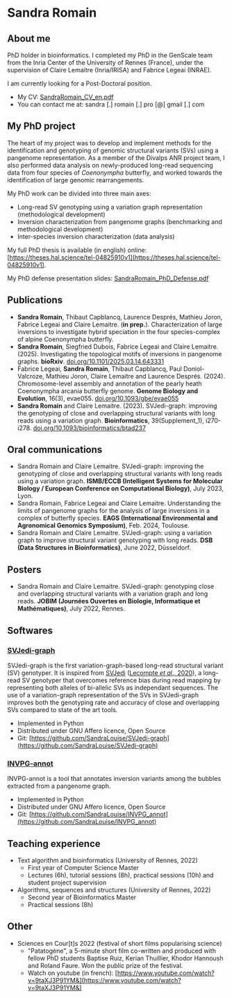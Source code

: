 # Sandra Romain

## About me

PhD holder in bioinformatics. I completed my PhD in the GenScale team from the Inria Center of the University of Rennes (France), under the supervision of Claire Lemaitre (Inria/IRISA) and Fabrice Legeai (INRAE).

I am currently looking for a Post-Doctoral position.

- My CV: [SandraRomain_CV_en.pdf](content/SandraRomain_CV_en.pdf)
- You can contact me at: sandra [.] romain [.] pro [@] gmail [.] com  

## My PhD project

The heart of my project was to develop and implement methods for the identification and genotyping of genomic structural variants (SVs) using a pangenome representation. As a member of the Divalps ANR project team, I also performed data analysis on newly-produced long-read sequencing data from four species of *Coenonympha* butterfly, and worked towards the identification of large genomic rearrangements.

My PhD work can be divided into three main axes:
- Long-read SV genotyping using a variation graph representation (methodological development)
- Inversion characterization from pangenome graphs (benchmarking and methodological development)
- Inter-species inversion characterization (data analysis) 

My full PhD thesis is available (in english) online: [https://theses.hal.science/tel-04825910v1](https://theses.hal.science/tel-04825910v1).

My PhD defense presentation slides: [SandraRomain_PhD_Defense.pdf](content/SandraRomain_PhD_Defense.pdf)

## Publications

- **Sandra Romain**, Thibaut Capblancq, Laurence Després, Mathieu Joron, Fabrice Legeai and Claire Lemaitre. (**in prep.**). Characterization of large inversions to investigate hybrid speciation in the four species-complex of alpine Coenonympha
butterfly.
- **Sandra Romain**, Siegfried Dubois, Fabrice Legeai and Claire Lemaitre. (2025). Investigating the topological motifs of inversions in pangenome graphs. **bioRxiv**. [doi.org/10.1101/2025.03.14.643331](https://doi.org/10.1101/2025.03.14.643331)
- Fabrice Legeai, **Sandra Romain**, Thibaut Capblancq, Paul Doniol-Valcroze, Mathieu Joron, Claire Lemaitre and Laurence Després. (2024). Chromosome-level assembly and annotation of the pearly heath Coenonympha arcania butterfly genome. **Genome Biology and Evolution**, 16(3), evae055. [doi.org/10.1093/gbe/evae055](https://doi.org/10.1093/gbe/evae055)
- **Sandra Romain** and Claire Lemaitre. (2023). SVJedi-graph: improving the genotyping of close and overlapping structural variants with long reads using a variation graph. **Bioinformatics**, 39(Supplement_1), i270-i278. [doi.org/10.1093/bioinformatics/btad237](https://doi.org/10.1093/bioinformatics/btad237)

## Oral communications

- Sandra Romain and Claire Lemaitre. SVJedi-graph: improving the genotyping of close and overlapping structural variants with long reads using a variation graph. **ISMB/ECCB (Intelligent Systems for Molecular Biology / European Conference on Computational Biology)**, July 2023, Lyon.
- Sandra Romain, Fabrice Legeai and Claire Lemaitre. Understanding the limits of pangenome graphs for the analysis of large inversions in a complex of butterfly species. **EAGS (International Environmental and Agronomical Genomics Symposium)**, Feb. 2024, Toulouse.
- Sandra Romain and Claire Lemaitre. SVJedi-graph: using a variation graph to improve structural variant genotyping with long reads. **DSB (Data Structures in Bioinformatics)**, June 2022, Düsseldorf.

## Posters

- Sandra Romain and Claire Lemaitre. SVJedi-graph: genotyping close and overlapping structural variants with a variation graph and long reads. **JOBIM (Journées Ouvertes en Biologie, Informatique et Mathématiques)**, July 2022, Rennes.

## Softwares

### [SVJedi-graph](https://github.com/SandraLouise/SVJedi-graph)

SVJedi-graph is the first variation-graph-based long-read structural variant (SV) genotyper. It is inspired from [SVJedi](https://github.com/llecompte/SVJedi) ([Lecompte *et al*., 2020](https://doi.org/10.1093/bioinformatics/btaa527)), a long-read SV genotyper that overcomes reference bias during read mapping by representing both alleles of bi-allelic SVs as independant sequences. The use of a variation-graph representation of the SVs in SVJedi-graph improves both the genotyping rate and accuracy of close and overlapping SVs compared to state of the art tools.

- Implemented in Python
- Distributed under GNU Affero licence, Open Source
- Git: [https://github.com/SandraLouise/SVJedi-graph](https://github.com/SandraLouise/SVJedi-graph)

### [INVPG-annot](https://github.com/SandraLouise/INVPG_annot)

INVPG-annot is a tool that annotates inversion variants among the bubbles extracted from a pangenome graph.

- Implemented in Python
- Distributed under GNU Affero licence, Open Source
- Git: [https://github.com/SandraLouise/INVPG_annot](https://github.com/SandraLouise/INVPG_annot)

## Teaching experience

- Text algorithm and bioinformatics (University of Rennes, 2022)
    - First year of Computer Science Master
    - Lectures (6h), tutorial sessions (8h), practical sessions (10h) and student project supervision
- Algorithms, sequences and structures (University of Rennes, 2022)
    - Second year of Bioinformatics Master
    - Practical sessions (8h)

## Other

- Sciences en Cour[t]s 2022 (festival of short films popularising science)
    - "Patatogène", a 5-minute short film co-written and produced with fellow PhD students Baptise Ruiz, Kerian Thuillier, Khodor Hannoush and Roland Faure. Won the public prize of the festival.
    - Watch on youtube (in french): [https://www.youtube.com/watch?v=9taXJ3P91YM&](https://www.youtube.com/watch?v=9taXJ3P91YM&)
